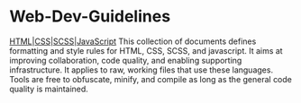 # Web-Dev-Guidelines
[HTML](html.md)|[CSS](css.md)|[SCSS](scss.md)|[JavaScript](js.md)
This collection of documents defines formatting and style rules for HTML, CSS, SCSS, and javascript. It aims at improving collaboration, code quality, and enabling supporting infrastructure. It applies to raw, working files that use these languages. Tools are free to obfuscate, minify, and compile as long as the general code quality is maintained.